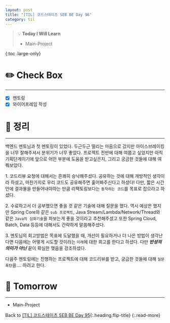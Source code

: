 ```yaml
---
layout: post
title: "[TIL] 코드스테이츠 SEB BE Day 96"
category: til
---
```

> 💡 **Today I Will Learn**
>
> * Main-Project

{:toc .large-only}

# ✏️ Check Box
***

* [x] <label>멘토링</label>
* [x] <label>와이어프레임 작성</label>

# 📌 정리
***

백엔드 멘토님과 첫 멘토링이 있었다. 두근두근 떨리는 마음으로 갔지만 아이스브레이킹을 너무 잘해주셔서 분위기가 너무 좋았다. 프로젝트 전반에 대해 여쭙고 싶었지만 아직 기획단계이기에 앞으로 어떤 부분에 도움을 받고싶은지, 그리고 궁금한 것들에 대해 여쭤보았다.

1\. 코드리뷰 요청에 대해서는 흔쾌히 승낙해주셨다. 공유하는 것에 대해 개방적인 생각이라 하셨고, 마찬가지로 우리 코드도 공유해주면 훑어봐주신다고 하셨다! 다만, 짧은 시간안에 결과물을 만들어내야하는 만큼 리팩토링보다는 `동작하는 코드`를 목표로 잡으라고 하셨다. 

2\. 수료하고서 더 공부했으면 좋을 것 같은 기술에 대해 질문을 했다. 역시 예상은 했지만 Spring Core와 같은 `sub 프로젝트`, Java Stream/Lambda/Network/Thread와 같은 `Java의 심화기술`을 파보는게 좋을 것이라고 추천해주셨고 또한 Spring Cloud, Batch, Data 등등에 대해서도 간략하게 말씀해주셨다.

3\. 멘토님의 회고방법은 목표에 도달했을 때, 개선이 필요하거나 더 나은 방법이 생각난다면 다음에는 어떻게 시도할 것이라는 `미래`에 대한 회고를 한다고 하셨다. 다만 ***반성의 의미가 아닌*** 끝이 확실한 맺음을 강조하셨다.

다음주 멘토링에는 진행하는 프로젝트에 대해 코드리뷰를 받고, 궁금한 것들에 대해 `질문폭탄`을.... 하려고 한다.

# 🎯 Tomorrow
***

* Main-Project

Back to [[TIL] 코드스테이츠 SEB BE Day 95](220913-til){:.heading.flip-title}
{:.read-more}
